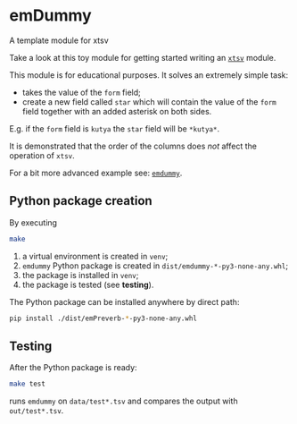 # emDummy
A template module for xtsv

Take a look at this toy module for getting started
writing an [`xtsv`](https://github.com/nytud/xtsv) module.

This module is for educational purposes.
It solves an extremely simple task:
 * takes the value of the `form` field;
 * create a new field called `star` which will contain the value of the `form` field together with an added asterisk on both sides.

E.g. if the `form` field is `kutya` the `star` field will be `*kutya*`.

It is demonstrated that the order of the columns does _not_ affect the operation of `xtsv`.

For a bit more advanced example see: [`emdummy`](https://github.com/nytud/emdummy).

## Python package creation

By executing

```bash
make
```

1. a virtual environment is created in `venv`;
2. `emdummy` Python package is created
in `dist/emdummy-*-py3-none-any.whl`;
3. the package is installed in `venv`;
4. the package is tested (see __testing__).

The Python package can be installed anywhere by direct path:

```bash
pip install ./dist/emPreverb-*-py3-none-any.whl
```

## Testing

After the Python package is ready:

```bash
make test
```

runs `emdummy` on `data/test*.tsv`
and compares the output with `out/test*.tsv`.

